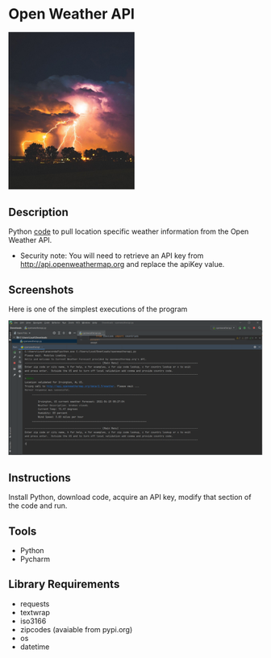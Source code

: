 # Open Weather API

<img src="images/weather.jpg" width ="250">

## Description

Python [code](code/openweatherapi.py) to pull location specific weather information from the Open Weather API. 

* Security note: You will need to retrieve an API key from http://api.openweathermap.org and replace the apiKey value.

## Screenshots

Here is one of the simplest executions of the program

<img src="images/capture_example.PNG">

## Instructions

Install Python, download code, acquire an API key, modify that section of the code and run.

## Tools

* Python
* Pycharm

## Library Requirements

* requests
* textwrap
* iso3166
* zipcodes (avaiable from pypi.org)
* os
* datetime